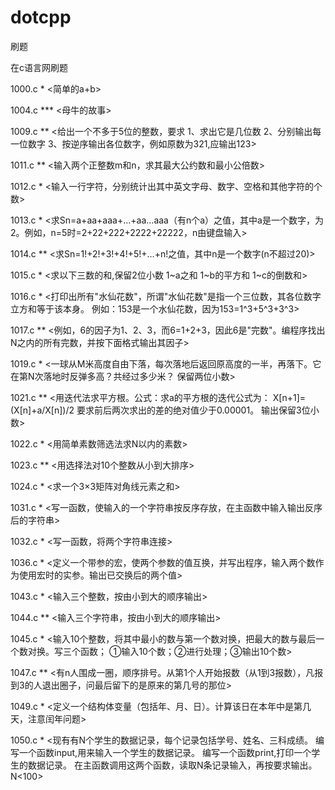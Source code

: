 # dotcpp

刷题

在c语言网刷题

1000.c *   <简单的a+b>

1004.c *** <母牛的故事>

1009.c **  <给出一个不多于5位的整数，要求 1、求出它是几位数 2、分别输出每一位数字 3、按逆序输出各位数字，例如原数为321,应输出123>

1011.c **  <输入两个正整数m和n，求其最大公约数和最小公倍数>

1012.c *   <输入一行字符，分别统计出其中英文字母、数字、空格和其他字符的个数>

1013.c *   <求Sn=a+aa+aaa+…+aa…aaa（有n个a）之值，其中a是一个数字，为2。例如，n=5时=2+22+222+2222+22222，n由键盘输入>

1014.c **  <求Sn=1!+2!+3!+4!+5!+…+n!之值，其中n是一个数字(n不超过20)>

1015.c *   <求以下三数的和,保留2位小数 1~a之和 1~b的平方和 1~c的倒数和>

1016.c *   <打印出所有"水仙花数"，所谓"水仙花数"是指一个三位数，其各位数字立方和等于该本身。 例如：153是一个水仙花数，因为153=1^3+5^3+3^3>

1017.c **  <例如，6的因子为1、2、3，而6=1+2+3，因此6是"完数"。编程序找出N之内的所有完数，并按下面格式输出其因子>

1019.c *   <一球从M米高度自由下落，每次落地后返回原高度的一半，再落下。它在第N次落地时反弹多高？共经过多少米？ 保留两位小数>

1021.c **  <用迭代法求平方根。公式：求a的平方根的迭代公式为： X[n+1]=(X[n]+a/X[n])/2 要求前后两次求出的差的绝对值少于0.00001。 输出保留3位小数>

1022.c *   <用简单素数筛选法求N以内的素数>

1023.c **  <用选择法对10个整数从小到大排序>

1024.c *   <求一个3×3矩阵对角线元素之和>

1031.c *   <写一函数，使输入的一个字符串按反序存放，在主函数中输入输出反序后的字符串>

1032.c *   <写一函数，将两个字符串连接>

1036.c *   <定义一个带参的宏，使两个参数的值互换，并写出程序，输入两个数作为使用宏时的实参。输出已交换后的两个值>

1043.c *   <输入三个整数，按由小到大的顺序输出>

1044.c **  <输入三个字符串，按由小到大的顺序输出>

1045.c *   <输入10个整数，将其中最小的数与第一个数对换，把最大的数与最后一个数对换。写三个函数； ①输入10个数；②进行处理；③输出10个数>

1047.c **  <有n人围成一圈，顺序排号。从第1个人开始报数（从1到3报数），凡报到3的人退出圈子，问最后留下的是原来的第几号的那位>

1049.c *   <定义一个结构体变量（包括年、月、日）。计算该日在本年中是第几天，注意闰年问题>

1050.c *   <现有有N个学生的数据记录，每个记录包括学号、姓名、三科成绩。 编写一个函数input,用来输入一个学生的数据记录。 编写一个函数print,打印一个学生的数据记录。 在主函数调用这两个函数，读取N条记录输入，再按要求输出。 N<100>

